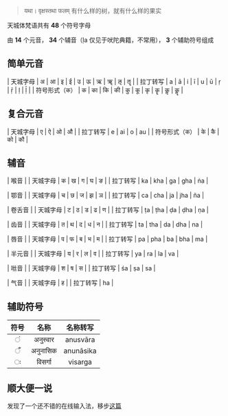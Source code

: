 
> यथा। वृक्षस्तथा फलम्
> 有什么样的树，就有什么样的果实

天城体梵语共有 **48** 个符号字母

由 **14** 个元音， **34** 个辅音（ḷa 仅见于吠陀典籍，不常用）， **3** 个辅助符号组成

## 简单元音

| 天城字母 | अ | आ | इ | ई | उ | ऊ | ऋ | ॠ | ऌ | ॡ |
| 拉丁转写 | a | ā | i | ī | u | ū | ṛ | ṝ | ḷ | ḹ |
| 符号形式（क） | क | का | कि | की | कु | कू | कृ | कॄ | कॢ | कॣ |

## 复合元音

| 天城字母 | ए | ऐ | ओ | औ |
| 拉丁转写 | e | ai | o | au |
| 符号形式（क） | के | कै | को | कौ |

## 辅音

| 喉音 |
| 天城字母 | क | ख | ग | घ | ङ |
| 拉丁转写 | ka | kha | ga | gha | ṅa |

| 鄂音 |
| 天城字母 | च | छ | ज | झ | ञ |
| 拉丁转写 | ca | cha | ja | jha | ña |

| 卷舌音 |
| 天城字母 | ट | ठ | ड | ढ | ण |
| 拉丁转写 | ṭa | ṭha | ḍa | ḍha | ṇa |

| 齿音 |
| 天城字母 | त | थ | द | ध | न |
| 拉丁转写 | ta | tha | da | dha | na |

| 唇音 |
| 天城字母 | प | फ | ब | भ | म |
| 拉丁转写 | pa | pha | ba | bha | ma |

| 半元音 |
| 天城字母 | य | र | ल | व |
| 拉丁转写 | ya | ra | la | va |

| 咝音 |
| 天城字母 | श | ष | स |
| 拉丁转写 | śa | ṣa | sa |

| 气音 |
| 天城字母 | ह |
| 拉丁转写 | ha |

## 辅助符号

| 符号 | 名称 | 名称转写 |
|:-:|:--------:|:------:|
| ं | अनुस्वार | anusvāra |
| ँ | अनुनासिक | anunāsika |
| ः | विसर्गा | visarga |

## 顺大便一说

发现了一个还不错的在线输入法，移步[这篇](/2017/11/11/sanskrit-tools/)
